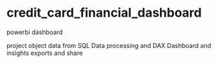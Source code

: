 # credit_card_financial_dashboard
powerbi dashboard

project object
data from SQL
Data processing and DAX
Dashboard and insights
exports and share
